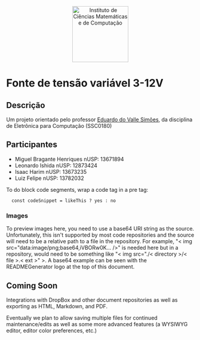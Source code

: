 <center>
<a href="https://www.icmc.usp.br/">
<img src="https://upload.wikimedia.org/wikipedia/commons/thumb/c/c9/Webysther_20170627_-_Logo_ICMC-USP.svg/2560px-Webysther_20170627_-_Logo_ICMC-USP.svg.png" alt="Instituto de Ciências Matemáticas e de Computação" width="150"/>
</a>
</br>
</center>

# Fonte de tensão variável 3-12V

## Descrição

Um projeto orientado pelo professor [Eduardo do Valle Simões](https://gitlab.com/simoesusp), da disciplina de Eletrônica para Computação (SSC0180)

## Participantes

  - Miguel Bragante Henriques nUSP: 13671894
  - Leonardo Ishida nUSP: 12873424
  - Isaac Harim nUSP: 13673235
  - Luiz Felipe nUSP: 13782032

To do block code segments, wrap a code tag in a pre tag:

      const codeSnippet = likeThis ? yes : no

### Images

To preview images here, you need to use a base64 URI string as the source. Unfortunately, this isn't supported by most code repositories and the source will need to be a relative path to a file in the repository. For example, "< img src="data:image/png;base64,iVBORw0K... />" is needed here but in a repository, would need to be something like "< img src="./< directory >/< file >.< ext >" >. A base64 example can be seen with the READMEGenerator logo at the top of this document.

## Coming Soon

Integrations with DropBox and other document repositories as well as exporting as HTML, Markdown, and PDF.

Eventually we plan to allow saving multiple files for continued maintenance/edits as well as some more advanced features (a WYSIWYG editor, editor color preferences, etc.)